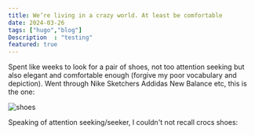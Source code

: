 ```yaml
---
title: We’re living in a crazy world. At least be comfortable 
date: 2024-03-26
tags: ["hugo","blog"]
Description  : "testing"
featured: true
---
```


Spent like weeks to look for a pair of shoes, not too attention seeking but also elegant and comfortable enough (forgive my poor vocabulary and depiction). Went through Nike Sketchers Addidas New Balance etc, this is the one:

![shoes](https://i.imgur.com/Ab01Crc.jpeg)

Speaking of attention seeking/seeker, I couldn't not recall crocs shoes: 
